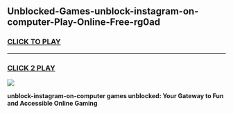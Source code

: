 
## Unblocked-Games-unblock-instagram-on-computer-Play-Online-Free-rg0ad
<h3>
<a href="https://premium76.site?title=unblock-instagram-on-computer&ref=26A">CLICK TO PLAY</a></h3>
<hr>

<h3>
<a href="https://premium76.site?title=unblock-instagram-on-computer&ref=26A">CLICK 2 PLAY</a>
  
</h3>

<a href="https://premium76.site?title=unblock-instagram-on-computer&ref=26A"><img src="https://clearcache.store/games.png"></a>


**unblock-instagram-on-computer games unblocked: Your Gateway to Fun and Accessible Online Gaming**
